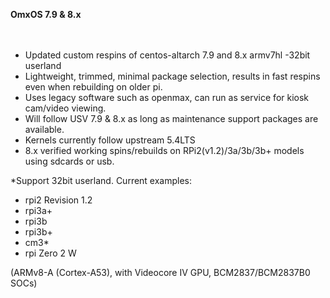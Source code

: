 **OmxOS 7.9 & 8.x**
<br />
<br />
<br />
 - Updated custom respins of centos-altarch 7.9 and  8.x armv7hl -32bit userland
 - Lightweight, trimmed, minimal package selection, results in fast respins even when rebuilding on older pi.
 - Uses legacy software such as openmax, can run as service for kiosk cam/video viewing.
 - Will follow USV 7.9 & 8.x as long as maintenance support packages are available.
 - Kernels currently follow upstream 5.4LTS
 - 8.x verified working spins/rebuilds on RPi2(v1.2)/3a/3b/3b+ models using sdcards or usb.
  
   
*Support 32bit userland.
Current examples:
 - rpi2 Revision 1.2
 - rpi3a+ 
 - rpi3b
 - rpi3b+
 - cm3*
 - rpi Zero 2 W



(ARMv8-A (Cortex-A53), with Videocore IV GPU, BCM2837/BCM2837B0 SOCs)
